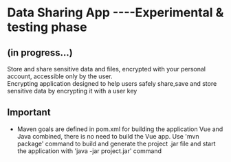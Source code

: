 # Data Sharing App ----Experimental & testing phase
## (in progress...) 
Store and share sensitive data and files, encrypted with your personal account, accessible only by the user.  
Encrypting application designed to help users safely share,save and store sensitive data by encrypting it with a user key

## Important
* Maven goals are defined in pom.xml for building the application Vue and Java combined, there is no need to build the Vue app. Use 'mvn package' command to build and generate the project .jar file and start the application with 'java -jar project.jar' command

